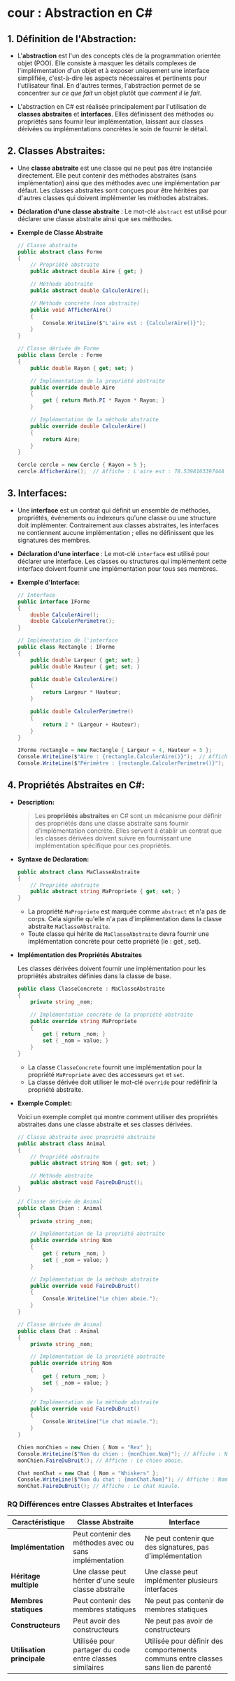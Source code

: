 # cour : **Abstraction en C#**

## 1. **Définition de l'Abstraction:**

-   L'**abstraction** est l'un des concepts clés de la programmation orientée objet (POO). Elle consiste à masquer les détails complexes de l'implémentation d'un objet et à exposer uniquement une interface simplifiée, c'est-à-dire les aspects nécessaires et pertinents pour l'utilisateur final. En d'autres termes, l'abstraction permet de se concentrer sur _ce que fait_ un objet plutôt que _comment il le fait_.

-   L'abstraction en C# est réalisée principalement par l'utilisation de **classes abstraites** et **interfaces**. Elles définissent des méthodes ou propriétés sans fournir leur implémentation, laissant aux classes dérivées ou implémentations concrètes le soin de fournir le détail.

## 2. **Classes Abstraites:**

-   Une **classe abstraite** est une classe qui ne peut pas être instanciée directement. Elle peut contenir des méthodes abstraites (sans implémentation) ainsi que des méthodes avec une implémentation par défaut. Les classes abstraites sont conçues pour être héritées par d'autres classes qui doivent implémenter les méthodes abstraites.

-   **Déclaration d'une classe abstraite** : Le mot-clé `abstract` est utilisé pour déclarer une classe abstraite ainsi que ses méthodes.

-   **Exemple de Classe Abstraite**

    ```csharp
    // Classe abstraite
    public abstract class Forme
    {
        // Propriété abstraite
        public abstract double Aire { get; }

        // Méthode abstraite
        public abstract double CalculerAire();

        // Méthode concrète (non abstraite)
        public void AfficherAire()
        {
            Console.WriteLine($"L'aire est : {CalculerAire()}");
        }
    }

    // Classe dérivée de Forme
    public class Cercle : Forme
    {
        public double Rayon { get; set; }

        // Implémentation de la propriété abstraite
        public override double Aire
        {
            get { return Math.PI * Rayon * Rayon; }
        }

        // Implémentation de la méthode abstraite
        public override double CalculerAire()
        {
            return Aire;
        }
    }
    ```

    ```csharp
    Cercle cercle = new Cercle { Rayon = 5 };
    cercle.AfficherAire();  // Affiche : L'aire est : 78.5398163397448
    ```

## 3. **Interfaces:**

-   Une **interface** est un contrat qui définit un ensemble de méthodes, propriétés, événements ou indexeurs qu'une classe ou une structure doit implémenter. Contrairement aux classes abstraites, les interfaces ne contiennent aucune implémentation ; elles ne définissent que les signatures des membres.

-   **Déclaration d'une interface** : Le mot-clé `interface` est utilisé pour déclarer une interface. Les classes ou structures qui implémentent cette interface doivent fournir une implémentation pour tous ses membres.

-   **Exemple d'Interface:**

    ```csharp
    // Interface
    public interface IForme
    {
        double CalculerAire();
        double CalculerPerimetre();
    }

    // Implémentation de l'interface
    public class Rectangle : IForme
    {
        public double Largeur { get; set; }
        public double Hauteur { get; set; }

        public double CalculerAire()
        {
            return Largeur * Hauteur;
        }

        public double CalculerPerimetre()
        {
            return 2 * (Largeur + Hauteur);
        }
    }
    ```

    ```csharp
    IForme rectangle = new Rectangle { Largeur = 4, Hauteur = 5 };
    Console.WriteLine($"Aire : {rectangle.CalculerAire()}");  // Affiche : Aire : 20
    Console.WriteLine($"Périmètre : {rectangle.CalculerPerimetre()}");  // Affiche : Périmètre : 18
    ```

## 4. **Propriétés Abstraites en C#:**

-   **Description:**

    > Les **propriétés abstraites** en C# sont un mécanisme pour définir des propriétés dans une classe abstraite sans fournir d'implémentation concrète. Elles servent à établir un contrat que les classes dérivées doivent suivre en fournissant une implémentation spécifique pour ces propriétés.

-   **Syntaxe de Déclaration:**

    ```csharp
    public abstract class MaClasseAbstraite
    {
        // Propriété abstraite
        public abstract string MaPropriete { get; set; }
    }
    ```

    -   La propriété `MaPropriete` est marquée comme `abstract` et n'a pas de corps. Cela signifie qu'elle n'a pas d'implémentation dans la classe abstraite `MaClasseAbstraite`.
    -   Toute classe qui hérite de `MaClasseAbstraite` devra fournir une implémentation concrète pour cette propriété (ie : get , set).

-   **Implémentation des Propriétés Abstraites**

    Les classes dérivées doivent fournir une implémentation pour les propriétés abstraites définies dans la classe de base.

    ```csharp
    public class ClasseConcrete : MaClasseAbstraite
    {
        private string _nom;

        // Implémentation concrète de la propriété abstraite
        public override string MaPropriete
        {
            get { return _nom; }
            set { _nom = value; }
        }
    }
    ```

    -   La classe `ClasseConcrete` fournit une implémentation pour la propriété `MaPropriete` avec des accesseurs `get` et `set`.
    -   La classe dérivée doit utiliser le mot-clé `override` pour redéfinir la propriété abstraite.

-   **Exemple Complet:**

    Voici un exemple complet qui montre comment utiliser des propriétés abstraites dans une classe abstraite et ses classes dérivées.

    ```csharp
    // Classe abstraite avec propriété abstraite
    public abstract class Animal
    {
        // Propriété abstraite
        public abstract string Nom { get; set; }

        // Méthode abstraite
        public abstract void FaireDuBruit();
    }

    // Classe dérivée de Animal
    public class Chien : Animal
    {
        private string _nom;

        // Implémentation de la propriété abstraite
        public override string Nom
        {
            get { return _nom; }
            set { _nom = value; }
        }

        // Implémentation de la méthode abstraite
        public override void FaireDuBruit()
        {
            Console.WriteLine("Le chien aboie.");
        }
    }

    // Classe dérivée de Animal
    public class Chat : Animal
    {
        private string _nom;

        // Implémentation de la propriété abstraite
        public override string Nom
        {
            get { return _nom; }
            set { _nom = value; }
        }

        // Implémentation de la méthode abstraite
        public override void FaireDuBruit()
        {
            Console.WriteLine("Le chat miaule.");
        }
    }
    ```

    ```csharp
    Chien monChien = new Chien { Nom = "Rex" };
    Console.WriteLine($"Nom du chien : {monChien.Nom}"); // Affiche : Nom du chien : Rex
    monChien.FaireDuBruit(); // Affiche : Le chien aboie.

    Chat monChat = new Chat { Nom = "Whiskers" };
    Console.WriteLine($"Nom du chat : {monChat.Nom}"); // Affiche : Nom du chat : Whiskers
    monChat.FaireDuBruit(); // Affiche : Le chat miaule.
    ```

### RQ Différences entre Classes Abstraites et Interfaces

| **Caractéristique**        | **Classe Abstraite**                                    | **Interface**                                                                      |
| -------------------------- | ------------------------------------------------------- | ---------------------------------------------------------------------------------- |
| **Implémentation**         | Peut contenir des méthodes avec ou sans implémentation  | Ne peut contenir que des signatures, pas d'implémentation                          |
| **Héritage multiple**      | Une classe peut hériter d'une seule classe abstraite    | Une classe peut implémenter plusieurs interfaces                                   |
| **Membres statiques**      | Peut contenir des membres statiques                     | Ne peut pas contenir de membres statiques                                          |
| **Constructeurs**          | Peut avoir des constructeurs                            | Ne peut pas avoir de constructeurs                                                 |
| **Utilisation principale** | Utilisée pour partager du code entre classes similaires | Utilisée pour définir des comportements communs entre classes sans lien de parenté |

